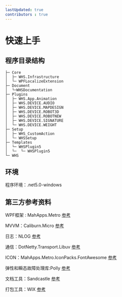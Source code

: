 ```yaml
---
lastUpdated: true
contributors : true
---
```


# 快速上手

## 程序目录结构
```
├─ Core
│  ├─ WHS.Infrastructure
│  └─ WPFLocalizeExtension
├─ Document
│  └─WHSDocumentation
├─ Plugins
│  ├─ WHS.App.Animation
│  ├─ WHS.DEVICE.AUDIO
│  ├─ WHS.DEVICE.MAPDESIGN
│  ├─ WHS.DEVICE.ROBOT3D
│  ├─ WHS.DEVICE.ROBOTNEW
│  ├─ WHS.DEVICE.SIGNATURE
│  └─ WHS.DEVICE.WEIGHT
├─ Setup
│  ├─ WHS_CustomAction
│  └─ WHSSetup
├─ Templates
│  └─ WHSPlugin5
│  └─  └─ WHSPlugin5
└─ WHS
```
## 环境

程序环境：.net5.0-windows

## 第三方参考资料

WPF框架 : MahApps.Metro  [参考](https://github.com/MahApps/MahApps.Metro)

MVVM：Caliburn.Micro [参考](https://caliburnmicro.com/documentation/)

日志：NLOG   [参考](https://github.com/NLog/NLog)

通信：DotNetty.Transport.Libuv  [参考](https://github.com/Azure/DotNetty)

ICON：MahApps.Metro.IconPacks.FontAwesome   [参考](https://github.com/MahApps/MahApps.Metro.IconPacks)

弹性和瞬态故障处理库:Polly [参考](https://github.com/App-vNext/Polly)

文档工具：Sandcastle   [参考](https://github.com/EWSoftware/SHFB)

打包工具：WIX   [参考](https://wixtoolset.org/)